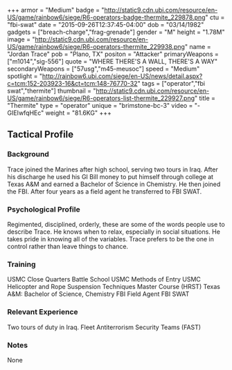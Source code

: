 +++
armor = "Medium"
badge = "http://static9.cdn.ubi.com/resource/en-US/game/rainbow6/siege/R6-operators-badge-thermite_229878.png"
ctu = "fbi-swat"
date = "2015-09-26T12:37:45-04:00"
dob = "03/14/1982"
gadgets = ["breach-charge","frag-grenade"]
gender = "M"
height = "1.78M"
image = "http://static9.cdn.ubi.com/resource/en-US/game/rainbow6/siege/R6-operators-thermite_229938.png"
name = "Jordan Trace"
pob = "Plano, TX"
positon = "Attacker"
primaryWeapons = ["m1014","sig-556"]
quote = "WHERE THERE'S A WALL, THERE'S A WAY"
secondaryWeapons = ["57usg","m45-meusoc"]
speed = "Medium"
spotlight = "http://rainbow6.ubi.com/siege/en-US/news/detail.aspx?c=tcm:152-203923-16&ct=tcm:148-76770-32"
tags = ["operator","fbi swat","thermite"]
thumbnail = "http://static9.cdn.ubi.com/resource/en-US/game/rainbow6/siege/R6-operators-list-thermite_229927.png"
title = "Thermite"
type = "operator"
unique = "brimstone-bc-3"
video = "-GIEIwfqHEc"
weight = "81.6KG"
+++

## Tactical Profile

### Background

Trace joined the Marines after high school, serving two tours in Iraq. After his discharge he used his GI Bill money to put himself through college at Texas A&M and earned a Bachelor of Science in Chemistry. He then joined the FBI. After four years as a field agent he transferred to FBI SWAT.

### Psychological Profile

Regimented, disciplined, orderly, these are some of the words people use to describe Trace. He knows when to relax, especially in social situations. He takes pride in knowing all of the variables. Trace prefers to be the one in control rather than leave things to chance.

### Training

USMC Close Quarters Battle School
USMC Methods of Entry
USMC Helicopter and Rope Suspension Techniques Master Course (HRST)
Texas A&M: Bachelor of Science, Chemistry
FBI Field Agent
FBI SWAT

### Relevant Experience

Two tours of duty in Iraq.
Fleet Antiterrorism Security Teams (FAST)

### Notes

None
